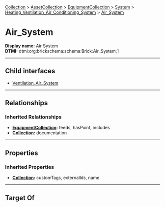 [Collection](../../../../../Collection.md) > [AssetCollection](../../../../AssetCollection.md) > [EquipmentCollection](../../../EquipmentCollection.md) > [System](../../System.md) > [Heating_Ventilation_Air_Conditioning_System](../Heating_Ventilation_Air_Conditioning_System.md) > [Air_System](#)
# Air_System

**Display name:** Air System<br />
**DTMI:** dtmi:org:brickschema:schema:Brick:Air_System;1

---

## Child interfaces
* [Ventilation_Air_System](Ventilation_Air_System.md)

---

## Relationships
### Inherited Relationships
* **[EquipmentCollection](../../../EquipmentCollection.md):** feeds, hasPoint, includes
* **[Collection](../../../../../Collection.md):** documentation

---

## Properties
### Inherited Properties
* **[Collection](../../../../../Collection.md):** customTags, externalIds, name

---

## Target Of
